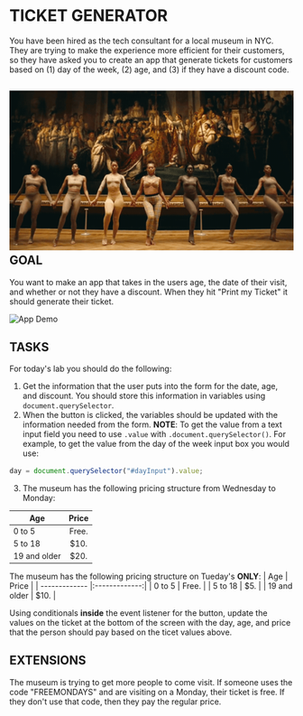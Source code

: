 TICKET GENERATOR
=================

You have been hired as the tech consultant for a local museum in NYC. They are trying to make the experience more efficient for their customers, so they have asked you to create an app that generate tickets for customers based on (1) day of the week, (2) age, and (3) if they have a discount code.

![](beyonce.gif)
GOAL
------------
You want to make an app that takes in the users age, the date of their visit, and whether or not they have a discount. When they hit "Print my Ticket" it should generate their ticket.

![App Demo](https://media.giphy.com/media/J1uCgTBujPzOzyzOiD/giphy.gif)

TASKS
------------
For today's lab you should do the following:  
1. Get the information that the user puts into the form for the date, age, and discount. You should store this information in variables using `document.querySelector`.
2. When the button is clicked, the variables should be updated with the information needed from the form.
**NOTE**: To get the value from a text input field you need to use `.value` with `.document.querySelector()`. For example, to get the value from the day of the week input box you would use:
```javascript
day = document.querySelector("#dayInput").value;
```
3. The museum has the following pricing structure from Wednesday to Monday:

| Age           | Price         |
| ------------- |:-------------:|
| 0 to 5        | Free.         |
| 5 to 18       | $10.          |
| 19 and older  | $20.          |

The museum has the following pricing structure on Tueday's **ONLY**:
| Age           | Price         |
| ------------- |:-------------:|
| 0 to 5        | Free.         |
| 5 to 18       | $5.           |
| 19 and older  | $10.          |

Using conditionals **inside** the event listener for the button, update the values on the ticket at the bottom of the screen with the day, age, and price that the person should pay based on the ticet values above.

EXTENSIONS
------------
The museum is trying to get more people to come visit. If someone uses the code "FREEMONDAYS" and are visiting on a Monday, their ticket is free. If they don't use that code, then they pay the regular price.
